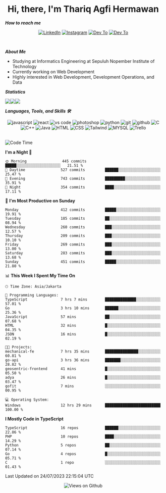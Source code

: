 <div align="center">
  <h1>Hi, there, I'm Thariq Agfi Hermawan</h1>
</div>


***How to reach me***
<p align='center'>
   <a href="https://www.linkedin.com/in/thariqagfihermawan" target="_blank"><img src="https://img.shields.io/badge/LinkedIn-0077B5?style=for-the-badge&logo=linkedin&logoColor=white" alt="LinkedIn"></a>
   <a href="https://www.instagram.com/thoriqagfi" target="_blank"><img src="https://img.shields.io/badge/Instagram-E4405F?style=for-the-badge&logo=instagram&logoColor=white" alt="Instagram"></a>
   <a href="https://medium.com/@thoriq.aghfi60" target="_blank"><img src="https://img.shields.io/badge/Medium-12100E?style=for-the-badge&logo=medium&logoColor=white" alt="Dev To"></a>
   <a href="https://linktr.ee/thoriqagfi" target="_blank"><img src="https://img.shields.io/badge/linktree-1de9b6?style=for-the-badge&logo=linktree&logoColor=white" alt="Dev To"></a>
</p>

<br>

***About Me***
- Studying at Informatics Engineering at Sepuluh Nopember Institute of Technology
- Currently working on Web Development
- Highly interested in Web Development, Development Operations, and Data

***Statistics***

<!-- [![GitHub Streak](http://github-readme-streak-stats.herokuapp.com?user=thoriqagfi&theme=dark)](https://git.io/streak-stats) -->

<div align="center">
  <div style="display: flex;">
    <img src="http://github-readme-streak-stats.herokuapp.com?user=thoriqagfi&theme=chartreuse-dark"/>
    <img src="https://github-readme-stats.vercel.app/api/top-langs/?username=thoriqagfi&layout=compact&&theme=chartreuse-dark&langs_count=8)](https://github.com/thoriqagfi"/>
    <img src="https://github-readme-stats.vercel.app/api?username=thoriqagfi&show_icons=true&theme=chartreuse-dark"/>
  </div>
</div>

<!-- [![Top Langs](https://github-readme-stats.vercel.app/api/top-langs/?username=thoriqagfi&layout=compact&&theme=chartreuse-dark&langs_count=8)](https://github.com/thoriqagfi)
< ![Agfi's GitHub stats](https://github-readme-stats.vercel.app/api?username=thoriqagfi&show_icons=true&theme=chartreuse-dark) -->

***Languages, Tools, and Skills 🛠***

  <div align="center">
    <img src="https://img.shields.io/badge/JavaScript-F7DF1E?style=for-the-badge&logo=javascript&logoColor=black" alt="javascript" />
    <img src="https://img.shields.io/badge/React-61DAFB?style=for-the-badge&logo=react&logoColor=black" alt="react" />
    <img src="https://img.shields.io/badge/vs%20code-007ACC?style=for-the-badge&logo=visual%20studio%20code&logoColor=white" alt="vs code" />
    <img src="https://img.shields.io/badge/adobe%20photoshop-31A8FF?style=for-the-badge&logo=adobe%20photoshop&logoColor=white" alt="photoshop" />
    <img src="https://img.shields.io/badge/python-3776AB?style=for-the-badge&logo=python&logoColor=white" alt="python" />
    <img src="https://img.shields.io/badge/Git-F05032?style=for-the-badge&logo=git&logoColor=white" alt="git" />
    <img src="https://img.shields.io/badge/GitHub-100000?style=for-the-badge&logo=github&logoColor=white" alt="github" />
    <img src="https://img.shields.io/badge/c-%2300599C.svg?style=for-the-badge&logo=c&logoColor=white" alt="C" />
    <img src="https://img.shields.io/badge/c++-%2300599C.svg?style=for-the-badge&logo=c%2B%2B&logoColor=white" alt="C++" />
    <img src="https://img.shields.io/badge/Java-ED8B00?style=for-the-badge&logo=java&logoColor=white" alt="Java"/>
    <img src="https://img.shields.io/badge/HTML5-E34F26?style=for-the-badge&logo=html5&logoColor=white" alt="HTML" />
    <img src="https://img.shields.io/badge/CSS-239120?&style=for-the-badge&logo=css3&logoColor=white" alt ="CSS" />
    <img src="https://img.shields.io/badge/tailwindcss-%2338B2AC.svg?style=for-the-badge&logo=tailwind-css&logoColor=white" alt="Tailwind" />
    <img src="https://img.shields.io/badge/MySQL-00000F?style=for-the-badge&logo=mysql&logoColor=white" alt="MYSQL" />
    <img src="https://img.shields.io/badge/Trello-%23026AA7.svg?style=for-the-badge&logo=Trello&logoColor=white" alt="Trello" />
  </div><br>

<!--START_SECTION:waka-->
![Code Time](http://img.shields.io/badge/Code%20Time-580%20hrs%2033%20mins-blue)

**I'm a Night 🦉** 

```text
🌞 Morning                445 commits         █████░░░░░░░░░░░░░░░░░░░░   21.51 % 
🌆 Daytime                527 commits         ██████░░░░░░░░░░░░░░░░░░░   25.47 % 
🌃 Evening                743 commits         █████████░░░░░░░░░░░░░░░░   35.91 % 
🌙 Night                  354 commits         ████░░░░░░░░░░░░░░░░░░░░░   17.11 % 
```
📅 **I'm Most Productive on Sunday** 

```text
Monday                   412 commits         █████░░░░░░░░░░░░░░░░░░░░   19.91 % 
Tuesday                  185 commits         ██░░░░░░░░░░░░░░░░░░░░░░░   08.94 % 
Wednesday                260 commits         ███░░░░░░░░░░░░░░░░░░░░░░   12.57 % 
Thursday                 209 commits         ███░░░░░░░░░░░░░░░░░░░░░░   10.10 % 
Friday                   269 commits         ███░░░░░░░░░░░░░░░░░░░░░░   13.00 % 
Saturday                 283 commits         ███░░░░░░░░░░░░░░░░░░░░░░   13.68 % 
Sunday                   451 commits         █████░░░░░░░░░░░░░░░░░░░░   21.80 % 
```


📊 **This Week I Spent My Time On** 

```text
🕑︎ Time Zone: Asia/Jakarta

💬 Programming Languages: 
TypeScript               7 hrs 7 mins        ██████████████░░░░░░░░░░░   57.01 % 
Go                       3 hrs 10 mins       ██████░░░░░░░░░░░░░░░░░░░   25.36 % 
JavaScript               57 mins             ██░░░░░░░░░░░░░░░░░░░░░░░   07.68 % 
HTML                     32 mins             █░░░░░░░░░░░░░░░░░░░░░░░░   04.35 % 
JSON                     16 mins             █░░░░░░░░░░░░░░░░░░░░░░░░   02.19 % 

🐱‍💻 Projects: 
mechanical-fe            7 hrs 35 mins       ███████████████░░░░░░░░░░   60.81 % 
go-api                   3 hrs 36 mins       ███████░░░░░░░░░░░░░░░░░░   28.82 % 
geosentric-frontend      41 mins             █░░░░░░░░░░░░░░░░░░░░░░░░   05.50 % 
adya                     26 mins             █░░░░░░░░░░░░░░░░░░░░░░░░   03.47 % 
gofit                    7 mins              ░░░░░░░░░░░░░░░░░░░░░░░░░   00.95 % 

💻 Operating System: 
Windows                  12 hrs 29 mins      █████████████████████████   100.00 % 
```

**I Mostly Code in TypeScript** 

```text
TypeScript               16 repos            ██████░░░░░░░░░░░░░░░░░░░   22.86 % 
PHP                      10 repos            ████░░░░░░░░░░░░░░░░░░░░░   14.29 % 
Python                   5 repos             ██░░░░░░░░░░░░░░░░░░░░░░░   07.14 % 
Go                       4 repos             █░░░░░░░░░░░░░░░░░░░░░░░░   05.71 % 
C                        1 repo              ░░░░░░░░░░░░░░░░░░░░░░░░░   01.43 % 
```




 Last Updated on 24/07/2023 22:15:04 UTC
<!--END_SECTION:waka-->

<div align="center">
<img src="https://komarev.com/ghpvc/?username=thoriqagfi&color=blue" alt="Views on Github" />
</div>